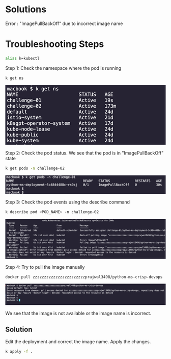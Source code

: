 # Solutions 

Error : "ImagePullBackOff" due to incorrect image name

# Troubleshooting Steps

```bash
alias k=kubectl
```

Step 1: Check the namespace where the pod is running
```bash
k get ns
```
![image](../images/Challenge_01/ch1_01.png)

Step 2: Check the pod status. We see that the pod is in "ImagePullBackOff" state
```bash
k get pods -n challenge-02
```
![image](../images/Challenge_01/ch1_02.png)

Step 3: Check the pod events using the describe command
```bash
k describe pod <POD_NAME> -n challenge-02
```
![image](../images/Challenge_01/ch1_03.png)

Step 4: Try to pull the image manually
```bash
docker pull zzzzzzzzzzzzzzzzzzzzzzzprajwal3498/python-ms-crisp-devops
```
![image](../images/Challenge_01/ch1_04.png)

We see that the image is not available or the image name is incorrect.


## Solution

Edit the deployment and correct the image name. Apply the changes.

```bash
k apply -f . 
```